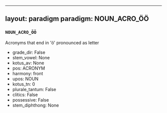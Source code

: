 
---
layout: paradigm
paradigm: NOUN_ACRO_ÖÖ
---
### ` NOUN_ACRO_ÖÖ `

Acronyms that end in 'ö' pronounced as letter
* grade_dir: False
* stem_vowel: None
* kotus_av: None
* pos: ACRONYM
* harmony: front
* upos: NOUN
* kotus_tn: 0
* plurale_tantum: False
* clitics: False
* possessive: False
* stem_diphthong: None

